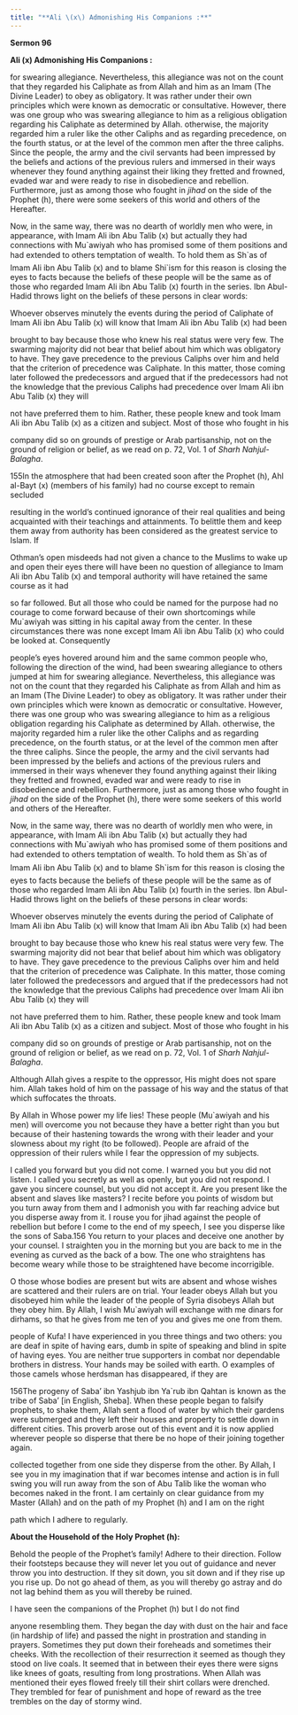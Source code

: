 ```yaml
---
title: "**Ali \(x\) Admonishing His Companions :**" 
---
```

**Sermon 96**

**Ali \(x\) Admonishing His Companions :**

for swearing allegiance\. Nevertheless, this allegiance was not on the count that they regarded his Caliphate as from Allah and him as an Imam \(The Divine Leader\) to obey as obligatory\. It was rather under their own principles which were known as democratic or consultative\. However, there was one group who was swearing allegiance to him as a religious obligation regarding his Caliphate as determined by Allah\. otherwise, the majority regarded him a ruler like the other Caliphs and as regarding precedence, on the fourth status, or at the level of the common men after the three caliphs\. Since the people, the army and the civil servants had been impressed by the beliefs and actions of the previous rulers and immersed in their ways whenever they found anything against their liking they fretted and frowned, evaded war and were ready to rise in disobedience and rebellion\. Furthermore, just as among those who fought in _jihad_ on the side of the Prophet \(h\), there were some seekers of this world and others of the Hereafter\.

Now, in the same way, there was no dearth of worldly men who were, in appearance, with Imam Ali ibn Abu Talib \(x\) but actually they had connections with Mu\`awiyah who has promised some of them positions and had extended to others temptation of wealth\. To hold them as Sh\`as of Imam Ali ibn Abu Talib \(x\) and to blame Shi\`ism for this reason is closing the eyes to facts because the beliefs of these people will be the same as of those who regarded Imam Ali ibn Abu Talib \(x\) fourth in the series\. Ibn Abul\-Hadid throws light on the beliefs of these persons in clear words:

Whoever observes minutely the events during the period of Caliphate of Imam Ali ibn Abu Talib \(x\) will know that Imam Ali ibn Abu Talib \(x\) had been

brought to bay because those who knew his real status were very few\. The swarming majority did not bear that belief about him which was obligatory to have\. They gave precedence to the previous Caliphs over him and held that the criterion of precedence was Caliphate\. In this matter, those coming later followed the predecessors and argued that if the predecessors had not the knowledge that the previous Caliphs had precedence over Imam Ali ibn Abu Talib \(x\) they will

not have preferred them to him\. Rather, these people knew and took Imam Ali ibn Abu Talib \(x\) as a citizen and subject\. Most of those who fought in his

company did so on grounds of prestige or Arab partisanship, not on the ground of religion or belief, as we read on p\. 72, Vol\. 1 of _Sharh Nahjul\-Balagha_\.

155In the atmosphere that had been created soon after the Prophet \(h\), Ahl al\-Bayt \(x\) \(members of his family\) had no course except to remain secluded

resulting in the world’s continued ignorance of their real qualities and being acquainted with their teachings and attainments\. To belittle them and keep them away from authority has been considered as the greatest service to Islam\. If

<a id="page493"></a>Othman’s open misdeeds had not given a chance to the Muslims to wake up and open their eyes there will have been no question of allegiance to Imam Ali ibn Abu Talib \(x\) and temporal authority will have retained the same course as it had

so far followed\. But all those who could be named for the purpose had no courage to come forward because of their own shortcomings while Mu\`awiyah was sitting in his capital away from the center\. In these circumstances there was none except Imam Ali ibn Abu Talib \(x\) who could be looked at\. Consequently

people’s eyes hovered around him and the same common people who, following the direction of the wind, had been swearing allegiance to others jumped at him for swearing allegiance\. Nevertheless, this allegiance was not on the count that they regarded his Caliphate as from Allah and him as an Imam \(The Divine Leader\) to obey as obligatory\. It was rather under their own principles which were known as democratic or consultative\. However, there was one group who was swearing allegiance to him as a religious obligation regarding his Caliphate as determined by Allah\. otherwise, the majority regarded him a ruler like the other Caliphs and as regarding precedence, on the fourth status, or at the level of the common men after the three caliphs\. Since the people, the army and the civil servants had been impressed by the beliefs and actions of the previous rulers and immersed in their ways whenever they found anything against their liking they fretted and frowned, evaded war and were ready to rise in disobedience and rebellion\. Furthermore, just as among those who fought in _jihad_ on the side of the Prophet \(h\), there were some seekers of this world and others of the Hereafter\.

Now, in the same way, there was no dearth of worldly men who were, in appearance, with Imam Ali ibn Abu Talib \(x\) but actually they had connections with Mu\`awiyah who has promised some of them positions and had extended to others temptation of wealth\. To hold them as Sh\`as of Imam Ali ibn Abu Talib \(x\) and to blame Sh\`ism for this reason is closing the eyes to facts because the beliefs of these people will be the same as of those who regarded Imam Ali ibn Abu Talib \(x\) fourth in the series\. Ibn Abul\-Hadid throws light on the beliefs of these persons in clear words:

Whoever observes minutely the events during the period of Caliphate of Imam Ali ibn Abu Talib \(x\) will know that Imam Ali ibn Abu Talib \(x\) had been

brought to bay because those who knew his real status were very few\. The swarming majority did not bear that belief about him which was obligatory to have\. They gave precedence to the previous Caliphs over him and held that the criterion of precedence was Caliphate\. In this matter, those coming later followed the predecessors and argued that if the predecessors had not the knowledge that the previous Caliphs had precedence over Imam Ali ibn Abu Talib \(x\) they will

not have preferred them to him\. Rather, these people knew and took Imam Ali ibn Abu Talib \(x\) as a citizen and subject\. Most of those who fought in his

company did so on grounds of prestige or Arab partisanship, not on the ground of religion or belief, as we read on p\. 72, Vol\. 1 of _Sharh Nahjul\-Balagha_\.

<a id="page494"></a>Although Allah gives a respite to the oppressor, His might does not spare him\. Allah takes hold of him on the passage of his way and the status of that which suffocates the throats\.

By Allah in Whose power my life lies\! These people \(Mu\`awiyah and his men\) will overcome you not because they have a better right than you but because of their hastening towards the wrong with their leader and your slowness about my right \(to be followed\)\. People are afraid of the oppression of their rulers while I fear the oppression of my subjects\.

I called you forward but you did not come\. I warned you but you did not listen\. I called you secretly as well as openly, but you did not respond\. I gave you sincere counsel, but you did not accept it\. Are you present like the absent and slaves like masters? I recite before you points of wisdom but you turn away from them and I admonish you with far reaching advice but you disperse away from it\. I rouse you for jihad against the people of rebellion but before I come to the end of my speech, I see you disperse like the sons of Saba\.156 You return to your places and deceive one another by your counsel\. I straighten you in the morning but you are back to me in the evening as curved as the back of a bow\. The one who straightens has become weary while those to be straightened have become incorrigible\.

O those whose bodies are present but wits are absent and whose wishes are scattered and their rulers are on trial\. Your leader obeys Allah but you disobeyed him while the leader of the people of Syria disobeys Allah but they obey him\. By Allah, I wish Mu\`awiyah will exchange with me dinars for dirhams, so that he gives from me ten of you and gives me one from them\.

people of Kufa\! I have experienced in you three things and two others: you are deaf in spite of having ears, dumb in spite of speaking and blind in spite of having eyes\. You are neither true supporters in combat nor dependable brothers in distress\. Your hands may be soiled with earth\. O examples of those camels whose herdsman has disappeared, if they are

156The progeny of Saba’ ibn Yashjub ibn Ya\`rub ibn Qahtan is known as the tribe of Saba’ \[in English, Sheba\]\. When these people began to falsify prophets, to shake them, Allah sent a flood of water by which their gardens were submerged and they left their houses and property to settle down in different cities\. This proverb arose out of this event and it is now applied wherever people so disperse that there be no hope of their joining together again\.

<a id="page495"></a>collected together from one side they disperse from the other\. By Allah, I see you in my imagination that if war becomes intense and action is in full swing you will run away from the son of Abu Talib like the woman who becomes naked in the front\. I am certainly on clear guidance from my Master \(Allah\) and on the path of my Prophet \(h\) and I am on the right

path which I adhere to regularly\.

**About the Household of the Holy Prophet \(h\):**

Behold the people of the Prophet’s family\! Adhere to their direction\. Follow their footsteps because they will never let you out of guidance and never throw you into destruction\. If they sit down, you sit down and if they rise up you rise up\. Do not go ahead of them, as you will thereby go astray and do not lag behind them as you will thereby be ruined\.

I have seen the companions of the Prophet \(h\) but I do not find

anyone resembling them\. They began the day with dust on the hair and face \(in hardship of life\) and passed the night in prostration and standing in prayers\. Sometimes they put down their foreheads and sometimes their cheeks\. With the recollection of their resurrection it seemed as though they stood on live coals\. It seemed that in between their eyes there were signs like knees of goats, resulting from long prostrations\. When Allah was mentioned their eyes flowed freely till their shirt collars were drenched\. They trembled for fear of punishment and hope of reward as the tree trembles on the day of stormy wind\.

